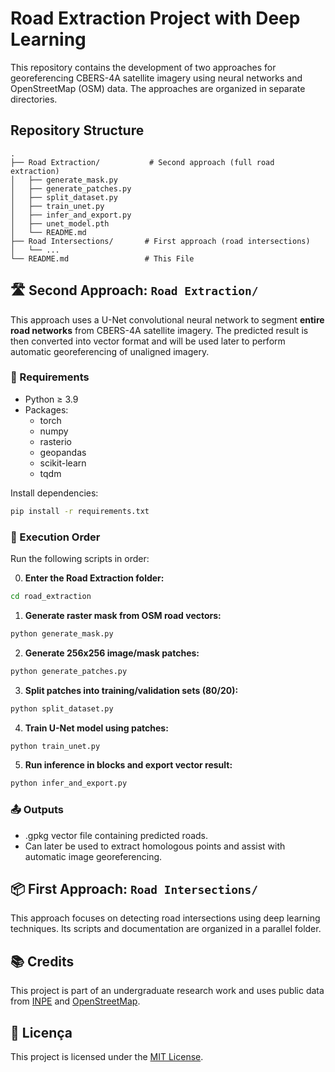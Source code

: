 # Road Extraction Project with Deep Learning

This repository contains the development of two approaches for georeferencing CBERS-4A satellite imagery using neural networks and OpenStreetMap (OSM) data. The approaches are organized in separate directories.

## Repository Structure

```
.
├── Road Extraction/           # Second approach (full road extraction)
│   ├── generate_mask.py
│   ├── generate_patches.py
│   ├── split_dataset.py
│   ├── train_unet.py
│   ├── infer_and_export.py
│   ├── unet_model.pth
│   └── README.md  
├── Road Intersections/       # First approach (road intersections)
│   └── ...
└── README.md                 # This File
```

## 🛣️ Second Approach: `Road Extraction/`

This approach uses a U-Net convolutional neural network to segment **entire road networks** from CBERS-4A satellite imagery. The predicted result is then converted into vector format and will be used later to perform automatic georeferencing of unaligned imagery.

### 🔧 Requirements

- Python ≥ 3.9
- Packages:
  - torch
  - numpy
  - rasterio
  - geopandas
  - scikit-learn
  - tqdm

Install dependencies:

```bash
pip install -r requirements.txt
```

### 📌 Execution Order

Run the following scripts in order:

0. **Enter the Road Extraction folder:**
```bash
cd road_extraction
```

1. **Generate raster mask from OSM road vectors:**
```bash
python generate_mask.py
```

2. **Generate 256x256 image/mask patches:**
```bash
python generate_patches.py
```

3. **Split patches into training/validation sets (80/20):**
```bash
python split_dataset.py
```

4. **Train U-Net model using patches:**
```bash
python train_unet.py
```

5. **Run inference in blocks and export vector result:**
```bash
python infer_and_export.py
```

### 📤 Outputs

- .gpkg vector file containing predicted roads.
- Can later be used to extract homologous points and assist with automatic image georeferencing.

## 📦 First Approach: `Road Intersections/`

This approach focuses on detecting road intersections using deep learning techniques. Its scripts and documentation are organized in a parallel folder.

## 📚 Credits

This project is part of an undergraduate research work and uses public data from [INPE](http://www.inpe.br/) and [OpenStreetMap](https://www.openstreetmap.org/).

## 📄 Licença

This project is licensed under the [MIT License](LICENSE).